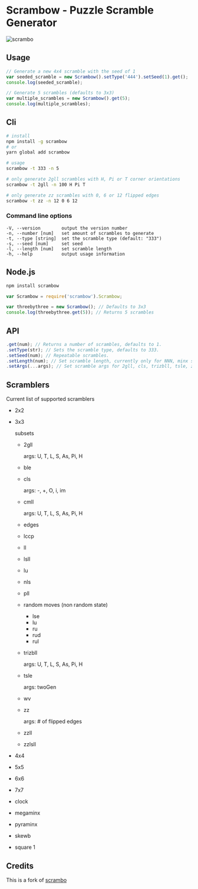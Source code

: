 # Scrambow - Puzzle Scramble Generator
![scrambo](http://rawgithub.com/nickcolley/scrambo/master/scrambo.svg)

## Usage
```javascript
// Generate a new 4x4 scramble with the seed of 1
var seeded_scramble = new Scrambow().setType('444').setSeed(1).get();
console.log(seeded_scramble);

// Generate 5 scrambles (defaults to 3x3)
var multiple_scrambles = new Scrambow().get(5);
console.log(multiple_scrambles);
```

## Cli
```bash
# install
npm install -g scrambow
# or
yarn global add scrambow

# usage
scrambow -t 333 -n 5

# only generate 2gll scrambles with H, Pi or T corner orientations
scrambow -t 2gll -n 100 H Pi T

# only generate zz scrambles with 0, 6 or 12 flipped edges
scrambow -t zz -n 12 0 6 12
```
### Command line options
```
-V, --version        output the version number
-n, --number [num]   set amount of scrambles to generate
-t, --type [string]  set the scramble type (default: "333")
-s, --seed [num]     set seed
-l, --length [num]   set scramble length
-h, --help           output usage information
```

## Node.js
```bash
npm install scrambow
```
```javascript
var Scrambow = require('scrambow').Scrambow;

var threebythree = new Scrambow(); // Defaults to 3x3
console.log(threebythree.get(5)); // Returns 5 scrambles
```

## API
```javascript
.get(num); // Returns a number of scrambles, defaults to 1.
.setType(str); // Sets the scramble type, defaults to 333.
.setSeed(num); // Repeatable scrambles.
.setLength(num); // Set scramble length, currently only for NNN, minx scrambles.
.setArgs(...args); // Set scramble args for 2gll, cls, trizbll, tsle, zbll and zz
```

## Scramblers
Current list of supported scramblers
- 2x2
- 3x3

  subsets
    - 2gll

      args: U, T, L, S, As, Pi, H
    - ble
    - cls

      args: -, +, O, i, im
    - cmll

      args: U, T, L, S, As, Pi, H
    - edges
    - lccp
    - ll
    - lsll
    - lu
    - nls
    - pll
    - random moves (non random state)
      - lse
      - lu
      - ru
      - rud
      - rul
    - trizbll

      args: U, T, L, S, As, Pi, H
    - tsle

      args: twoGen
    - wv
    - zz

      args: # of flipped edges
    - zzll
    - zzlsll
- 4x4
- 5x5
- 6x6
- 7x7
- clock
- megaminx
- pyraminx
- skewb
- square 1


## Credits
This is a fork of [scrambo](https://github.com/nickcolley/scrambo)
